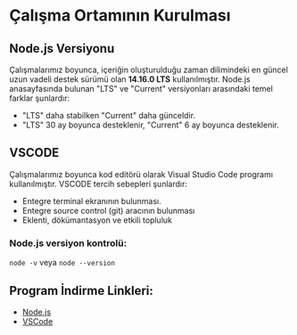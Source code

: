 Çalışma Ortamının Kurulması
======
## Node.js Versiyonu

Çalışmalarımız boyunca, içeriğin oluşturulduğu zaman dilimindeki en güncel uzun vadeli destek sürümü olan **14.16.0 LTS** kullanılmıştır. 
Node.js anasayfasında bulunan "LTS" ve "Current" versiyonları arasındaki temel farklar şunlardır:
- "LTS" daha stabilken "Current" daha günceldir.
- "LTS" 30 ay boyunca desteklenir, "Current" 6 ay boyunca desteklenir.

## VSCODE

Çalışmalarımız boyunca kod editörü olarak Visual Studio Code programı kullanılmıştır. VSCODE tercih sebepleri şunlardır:

- Entegre terminal ekranının bulunması.
- Entegre source control (git) aracının bulunması
- Eklenti, dökümantasyon ve etkili topluluk


### Node.js versiyon kontrolü:
<code>node -v</code>
veya
<code>node --version</code>

## Program İndirme Linkleri:
- [Node.js](https://nodejs.org/en/)
- [VSCode](https://code.visualstudio.com/)
